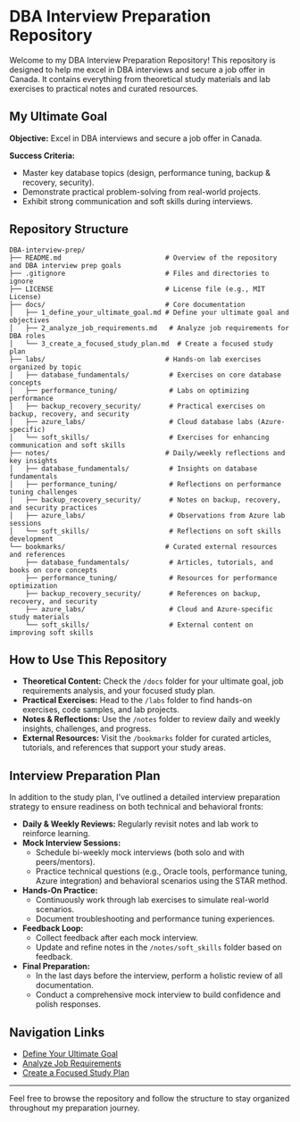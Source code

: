 # DBA Interview Preparation Repository

Welcome to my DBA Interview Preparation Repository! This repository is designed to help me excel in DBA interviews and secure a job offer in Canada. It contains everything from theoretical study materials and lab exercises to practical notes and curated resources.

## My Ultimate Goal
**Objective:** Excel in DBA interviews and secure a job offer in Canada.

**Success Criteria:**
- Master key database topics (design, performance tuning, backup & recovery, security).
- Demonstrate practical problem-solving from real-world projects.
- Exhibit strong communication and soft skills during interviews.

## Repository Structure

```plaintext
DBA-interview-prep/
├── README.md                          # Overview of the repository and DBA interview prep goals
├── .gitignore                         # Files and directories to ignore
├── LICENSE                            # License file (e.g., MIT License)
├── docs/                              # Core documentation
│   ├── 1_define_your_ultimate_goal.md # Define your ultimate goal and objectives
│   ├── 2_analyze_job_requirements.md   # Analyze job requirements for DBA roles
│   └── 3_create_a_focused_study_plan.md  # Create a focused study plan
├── labs/                              # Hands-on lab exercises organized by topic
│   ├── database_fundamentals/          # Exercises on core database concepts
│   ├── performance_tuning/             # Labs on optimizing performance
│   ├── backup_recovery_security/       # Practical exercises on backup, recovery, and security
│   ├── azure_labs/                     # Cloud database labs (Azure-specific)
│   └── soft_skills/                    # Exercises for enhancing communication and soft skills
├── notes/                             # Daily/weekly reflections and key insights
│   ├── database_fundamentals/          # Insights on database fundamentals
│   ├── performance_tuning/             # Reflections on performance tuning challenges
│   ├── backup_recovery_security/       # Notes on backup, recovery, and security practices
│   ├── azure_labs/                     # Observations from Azure lab sessions
│   └── soft_skills/                    # Reflections on soft skills development
└── bookmarks/                         # Curated external resources and references
    ├── database_fundamentals/          # Articles, tutorials, and books on core concepts
    ├── performance_tuning/             # Resources for performance optimization
    ├── backup_recovery_security/       # References on backup, recovery, and security
    ├── azure_labs/                     # Cloud and Azure-specific study materials
    └── soft_skills/                    # External content on improving soft skills
```

## How to Use This Repository
- **Theoretical Content:** Check the `/docs` folder for your ultimate goal, job requirements analysis, and your focused study plan.
- **Practical Exercises:** Head to the `/labs` folder to find hands-on exercises, code samples, and lab projects.
- **Notes & Reflections:** Use the `/notes` folder to review daily and weekly insights, challenges, and progress.
- **External Resources:** Visit the `/bookmarks` folder for curated articles, tutorials, and references that support your study areas.

## Interview Preparation Plan
In addition to the study plan, I've outlined a detailed interview preparation strategy to ensure readiness on both technical and behavioral fronts:

- **Daily & Weekly Reviews:** Regularly revisit notes and lab work to reinforce learning.
- **Mock Interview Sessions:** 
  - Schedule bi-weekly mock interviews (both solo and with peers/mentors).
  - Practice technical questions (e.g., Oracle tools, performance tuning, Azure integration) and behavioral scenarios using the STAR method.
- **Hands-On Practice:** 
  - Continuously work through lab exercises to simulate real-world scenarios.
  - Document troubleshooting and performance tuning experiences.
- **Feedback Loop:** 
  - Collect feedback after each mock interview.
  - Update and refine notes in the `/notes/soft_skills` folder based on feedback.
- **Final Preparation:** 
  - In the last days before the interview, perform a holistic review of all documentation.
  - Conduct a comprehensive mock interview to build confidence and polish responses.

## Navigation Links
- [Define Your Ultimate Goal](./docs/1_define_your_ultimate_goal.md)
- [Analyze Job Requirements](./docs/2_analyze_job_requirements.md)
- [Create a Focused Study Plan](./docs/3_create_a_focused_study_plan.md)

---

Feel free to browse the repository and follow the structure to stay organized throughout my preparation journey.

